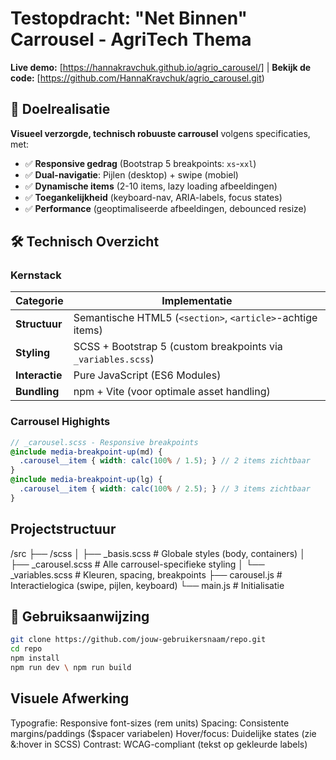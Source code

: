 # Testopdracht: "Net Binnen" Carrousel - AgriTech Thema

**Live demo:** [https://hannakravchuk.github.io/agrio_carousel/] | **Bekijk de code:** [https://github.com/HannaKravchuk/agrio_carousel.git)

## 🎯 Doelrealisatie
**Visueel verzorgde, technisch robuuste carrousel** volgens specificaties, met:
- ✅ **Responsive gedrag** (Bootstrap 5 breakpoints: `xs`-`xxl`)
- ✅ **Dual-navigatie**: Pijlen (desktop) + swipe (mobiel)
- ✅ **Dynamische items** (2-10 items, lazy loading afbeeldingen)
- ✅ **Toegankelijkheid** (keyboard-nav, ARIA-labels, focus states)
- ✅ **Performance** (geoptimaliseerde afbeeldingen, debounced resize)

## 🛠 Technisch Overzicht
### Kernstack
| Categorie       | Implementatie                                                                 |
|-----------------|------------------------------------------------------------------------------|
| **Structuur**   | Semantische HTML5 (`<section>`, `<article>`-achtige items)                  |
| **Styling**     | SCSS + Bootstrap 5 (custom breakpoints via `_variables.scss`)               |
| **Interactie**  | Pure JavaScript (ES6 Modules)                                               |
| **Bundling**    | npm + Vite (voor optimale asset handling)                                   |

### Carrousel Highights
```scss
// _carousel.scss - Responsive breakpoints
@include media-breakpoint-up(md) {
  .carousel__item { width: calc(100% / 1.5); } // 2 items zichtbaar
}
@include media-breakpoint-up(lg) {
  .carousel__item { width: calc(100% / 2.5); } // 3 items zichtbaar
}
```
## Projectstructuur

/src
├── /scss
│   ├── _basis.scss       # Globale styles (body, containers)
│   ├── _carousel.scss    # Alle carrousel-specifieke styling
│   └── _variables.scss   # Kleuren, spacing, breakpoints
├── carousel.js           # Interactielogica (swipe, pijlen, keyboard)
└── main.js               # Initialisatie

## 🚀 Gebruiksaanwijzing

```bash
git clone https://github.com/jouw-gebruikersnaam/repo.git
cd repo
npm install
npm run dev \ npm run build
```

## Visuele Afwerking

Typografie: Responsive font-sizes (rem units)
Spacing: Consistente margins/paddings ($spacer variabelen)
Hover/focus: Duidelijke states (zie &:hover in SCSS)
Contrast: WCAG-compliant (tekst op gekleurde labels)
